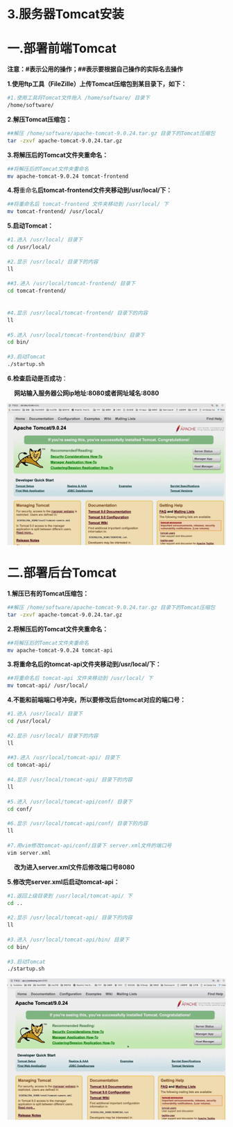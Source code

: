 # 3.服务器Tomcat安装
# **一.部署前端Tomcat**
**注意：#表示公用的操作；##表示要根据自己操作的实际名去操作**  

**1.使用ftp工具（FileZille）上传Tomcat压缩包到某目录下，如下：**

```bash
#1.使用工具将Tomcat文件拖入 /home/software/ 目录下
/home/software/
```
**2.解压Tomcat压缩包：**

```bash
##解压 /home/software/apache-tomcat-9.0.24.tar.gz 目录下的Tomcat压缩包
tar -zxvf apache-tomcat-9.0.24.tar.gz
```
**3.将解压后的Tomcat文件夹重命名：**

```bash
##将解压后的Tomcat文件夹重命名
mv apache-tomcat-9.0.24 tomcat-frontend
```
**4.将**重命名**后tomcat-frontend文件夹移动到/usr/local/下：**

```bash
##将重命名后 tomcat-frontend 文件夹移动到 /usr/local/ 下
mv tomcat-frontend/ /usr/local/
```
**5.启动Tomcat：**

```bash
#1.进入 /usr/local/ 目录下
cd /usr/local/

#2.显示 /usr/local/ 目录下的内容
ll

##3.进入 /usr/local/tomcat-frontend/ 目录下
cd tomcat-frontend/


#4.显示 /usr/local/tomcat-frontend/ 目录下的内容
ll

#5.进入 /usr/local/tomcat-frontend/bin/ 目录下
cd bin/

#3.启动Tomcat
./startup.sh
```
**6.检查启动是否成功**：

    **网站输入服务器公网ip地址:8080或者网址域名:8080**

![image](images/v0l37KOCRtEDkCoQuy6fM4ZCo3PXSQJ1My7kFqduZHI.jpeg)



# 二.部署后台Tomcat
**1.解压已有的Tomcat压缩包：**

```bash
##解压 /home/software/apache-tomcat-9.0.24.tar.gz 目录下的Tomcat压缩包
tar -zxvf apache-tomcat-9.0.24.tar.gz
```
**2.将解压后的Tomcat文件夹重命名：**

```bash
##将解压后的Tomcat文件夹重命名
mv apache-tomcat-9.0.24 tomcat-api
```
**3.将重命名后的tomcat-api文件夹移动到/usr/local/下：**

```bash
##将重命名后 tomcat-api 文件夹移动到 /usr/local/ 下
mv tomcat-api/ /usr/local/
```
**4.不能和前端端口号冲突，所以要修改后台tomcat对应的端口号：**

```bash
#1.进入 /usr/local/ 目录下
cd /usr/local/

#2.显示 /usr/local/ 目录下的内容
ll

##3.进入 /usr/local/tomcat-api/ 目录下
cd tomcat-api/

#4.显示 /usr/local/tomcat-api/ 目录下的内容
ll

#5.进入 /usr/local/tomcat-api/conf/ 目录下
cd conf/

#6.显示 /usr/local/tomcat-api/conf/ 目录下的内容
ll

#7.用vim修改tomcat-api/conf/目录下 server.xml文件的端口号
vim server.xml
```
    **改为进入server.xml文件后修改端口号8080**  



**5.修改完server.xml后启动tomcat-api：**

```bash
#1.返回上级目录到 /usr/local/tomcat-api/ 下
cd ..

#2.显示 /usr/local/tomcat-api/ 目录下的内容
ll

#3.进入 /usr/local/tomcat-api/bin/ 目录下
cd bin/

#3.启动Tomcat
./startup.sh
```
![image](images/sH06DpCLd82LdFDycYYJKLwVEQ_nEShjcmzHfCnCjG0.jpeg)

